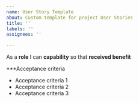 ```yaml
---
name: User Story Template
about: Custom template for project User Stories
title: ''
labels: ''
assignees: ''

---
```


As a **role** I can **capability** so that **received benefit**

***Acceptance criteria

- Acceptance criteria 1
- Acceptance criteria 2
- Acceptance criteria 3

